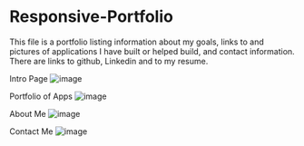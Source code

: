 # Responsive-Portfolio
This file is a portfolio listing information about my goals, links to and pictures of applications I have built or helped build, and contact information.  There are links to github, Linkedin and to my resume.

Intro Page
![image](https://user-images.githubusercontent.com/44899945/55006953-f08d2400-4fb4-11e9-97a8-eb22c6f7f3bd.png)

Portfolio of Apps
![image](https://user-images.githubusercontent.com/44899945/55007266-7f01a580-4fb5-11e9-9673-d8b2dfba91c4.png)

About Me
![image](https://user-images.githubusercontent.com/44899945/55007496-e1f33c80-4fb5-11e9-9ffa-c2723b44b6c9.png)

Contact Me
![image](https://user-images.githubusercontent.com/44899945/55011765-c8a1be80-4fbc-11e9-84c9-53047e0ab342.png)

